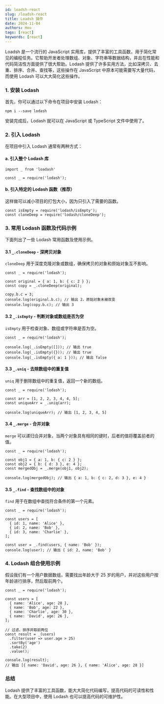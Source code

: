 ```yaml
---
id: loadsh-react
slug: /loadsh-react
title: Loadsh 插件
date: 2024-11-04
authors: Hoo
tags: [react]
keywords: [react]
---
```


Loadsh 是一个流行的 JavaScript 实用库，提供了丰富的工具函数，用于简化常见的编程任务。它帮助开发者处理数组、对象、字符串等数据结构，并且在性能和代码简洁性方面提供了很大帮助。Lodash 提供了许多实用方法，比如深拷贝、去重、排序、合并、查找等，这些操作在 JavaScript 中原本可能需要写大量代码，而使用 Lodash 可以大大简化这些操作。

### 1. 安装 Lodash

首先，你可以通过以下命令在项目中安装 Lodash：

```react
npm i --save lodash
```

安装完成后，Lodash 就可以在 JavaScript 或 TypeScript 文件中使用了。

### 2. 引入 Lodash

在项目中引入 Lodash 通常有两种方式：

#### a. 引入整个 Lodash 库

```react
import _ from 'loadash'
```

```react
const _ = require('lodash');
```

#### b. 引入特定的 Lodash 函数（推荐）

这样做可以减小项目的打包大小，因为只引入了需要的函数。

```react
const isEmpty = require('lodash/isEmpty');
const cloneDeep = require('lodash/cloneDeep');
```

### 3. 常用 Lodash 函数及代码示例

下面列出了一些 Lodash 常用函数及使用示例。

#### 3.1 `_.cloneDeep` - 深拷贝对象

`cloneDeep` 用于深度克隆对象或数组，确保拷贝的对象和原始对象互不影响。

```react
const _ = require('lodash');

const original = { a: 1, b: { c: 2 } };
const copy = _.cloneDeep(original);

copy.b.c = 3;
console.log(original.b.c); // 输出 2，原始对象未被改变
console.log(copy.b.c); // 输出 3
```

#### 3.2 `_.isEmpty` - 判断对象或数组是否为空

`isEmpty` 用于检查对象、数组或字符串是否为空。

```react
const _ = require('lodash');

console.log(_.isEmpty([])); // 输出 true
console.log(_.isEmpty({})); // 输出 true
console.log(_.isEmpty({ a: 1 })); // 输出 false
```

#### 3.3 `_.uniq` - 去除数组中的重复值

`uniq` 用于删除数组中的重复值，返回一个新的数组。

```react
const _ = require('lodash');

const arr = [1, 2, 2, 3, 4, 4, 5];
const uniqueArr = _.uniq(arr);

console.log(uniqueArr); // 输出 [1, 2, 3, 4, 5]
```

#### 3.4 `_.merge` - 合并对象

`merge` 可以递归合并对象，当两个对象具有相同的键时，后者的值将覆盖前者的值。

```react
const _ = require('lodash');

const obj1 = { a: 1, b: { c: 2 } };
const obj2 = { b: { d: 3 }, e: 4 };
const mergedObj = _.merge(obj1, obj2);

console.log(mergedObj); // 输出 { a: 1, b: { c: 2, d: 3 }, e: 4 }
```

#### 3.5 `_.find` - 查找数组中的对象

`find` 用于在数组中查找符合条件的第一个元素。

```react
const _ = require('lodash');

const users = [
  { id: 1, name: 'Alice' },
  { id: 2, name: 'Bob' },
  { id: 3, name: 'Charlie' },
];

const user = _.find(users, { name: 'Bob' });
console.log(user); // 输出 { id: 2, name: 'Bob' }
```

### 4. Lodash 组合使用示例

假设我们有一个用户数据数组，需要找出年龄大于 25 岁的用户，并对这些用户按年龄进行排序，然后取前两个。

```react
const _ = require('lodash');

const users = [
  { name: 'Alice', age: 28 },
  { name: 'Bob', age: 22 },
  { name: 'Charlie', age: 30 },
  { name: 'David', age: 26 },
];

// 过滤、排序并取前两位
const result = _(users)
  .filter(user => user.age > 25)
  .sortBy('age')
  .take(2)
  .value();

console.log(result);
// 输出 [{ name: 'David', age: 26 }, { name: 'Alice', age: 28 }]
```

### 总结

Lodash 提供了丰富的工具函数，能大大简化代码编写，提高代码的可读性和性能。在大型项目中，使用 Lodash 也可以提高代码的可维护性。































































